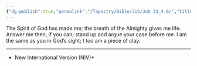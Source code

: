 ```yaml
---
{"dg-publish":true,"permalink":"/Tapestry/Bible/Job/Job 33_4-6/","title":"Job 33:4–6","hide":true,"tags":["bible-verse","bible-verse"],"dgHomeLink":true,"dgShowLocalGraph":true,"dgEnableSearch":true}
---
```



The Spirit of God has made me; the breath of the Almighty gives me life.
Answer me then, if you can; stand up and argue your case before me.  I am the same as you in God’s sight; I too am a piece of clay.

---
* New International Version (NIV)*